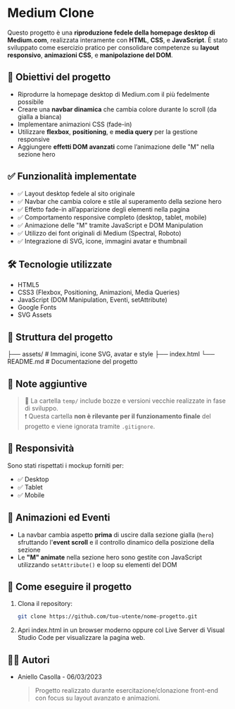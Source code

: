 # Medium Clone

Questo progetto è una **riproduzione fedele della homepage desktop di Medium.com**, realizzata interamente con **HTML**, **CSS**, e **JavaScript**. È stato sviluppato come esercizio pratico per consolidare competenze su **layout responsivo**, **animazioni CSS**, e **manipolazione del DOM**.

## 🎯 Obiettivi del progetto

- Riprodurre la homepage desktop di Medium.com il più fedelmente possibile
- Creare una **navbar dinamica** che cambia colore durante lo scroll (da gialla a bianca)
- Implementare animazioni CSS (fade-in)
- Utilizzare **flexbox**, **positioning**, e **media query** per la gestione responsive
- Aggiungere **effetti DOM avanzati** come l’animazione delle "M" nella sezione hero

## ✅ Funzionalità implementate

- ✅ Layout desktop fedele al sito originale
- ✅ Navbar che cambia colore e stile al superamento della sezione hero
- ✅ Effetto fade-in all’apparizione degli elementi nella pagina
- ✅ Comportamento responsive completo (desktop, tablet, mobile)
- ✅ Animazione delle "M" tramite JavaScript e DOM Manipulation
- ✅ Utilizzo dei font originali di Medium (Spectral, Roboto)
- ✅ Integrazione di SVG, icone, immagini avatar e thumbnail

## 🛠️ Tecnologie utilizzate

- HTML5
- CSS3 (Flexbox, Positioning, Animazioni, Media Queries)
- JavaScript (DOM Manipulation, Eventi, setAttribute)
- Google Fonts
- SVG Assets

## 📁 Struttura del progetto

├── assets/ # Immagini, icone SVG, avatar e style
├── index.html
└── README.md # Documentazione del progetto

## 📜 Note aggiuntive

> 📂 La cartella `temp/` include bozze e versioni vecchie realizzate in fase di sviluppo.  
> ❗ Questa cartella **non è rilevante per il funzionamento finale** del progetto e viene ignorata tramite `.gitignore`.

## 📱 Responsività

Sono stati rispettati i mockup forniti per:

- ✅ Desktop
- ✅ Tablet
- ✅ Mobile

## 🔄 Animazioni ed Eventi

- La navbar cambia aspetto **prima** di uscire dalla sezione gialla (`hero`) sfruttando l'**event scroll** e il controllo dinamico della posizione della sezione
- Le **"M" animate** nella sezione hero sono gestite con JavaScript utilizzando `setAttribute()` e loop su elementi del DOM

## 🔧 Come eseguire il progetto

1. Clona il repository:

   ```bash
   git clone https://github.com/tuo-utente/nome-progetto.git
   ```

2. Apri index.html in un browser moderno oppure col Live Server di Visual Studio Code per visualizzare la pagina web.

## 👨‍💻 Autori

- Aniello Casolla - 06/03/2023
  > Progetto realizzato durante esercitazione/clonazione front-end con focus su layout avanzato e animazioni.
